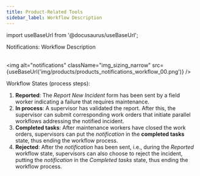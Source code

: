 ```yaml
---
title: Product-Related Tools
sidebar_label: Workflow Description
---
```


import useBaseUrl from '@docusaurus/useBaseUrl';

<span className="hero__title">Notifications: Workflow Description</span>
<br/>
<br/>

<div className="container">
<div className="row">
<div className="col col--6">

<img alt="notifications" className="img_sizing_narrow" src={useBaseUrl('img/products/products_notifications_workflow_00.png')} />
<br/>

</div>
<div className="col col--6">

<span className="hero__subtitle">Workflow States (process steps):</span>

1. **Reported**: The _Report New Incident_ form has been sent by a field worker indicating a failure that requires maintenance.
2. **In process**: A supervisor has validated the report. After this, the supervisor can submit corresponding work orders that initiate parallel workflows addressing the notified incident.
3. **Completed tasks**: After maintenance workers have closed the work orders, supervisors can put the _notification_ in the **completed tasks** state, thus ending the workflow process.
4. **Rejected**: After the _notification_ has been sent, i.e., during the _Reported_ workflow state, supervisors can also choose to reject the incident, putting the _notification_ in the _Completed tasks_ state, thus ending the workflow process.

</div>
</div>
</div>